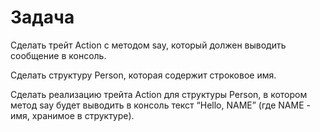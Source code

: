 Задача
==================

Сделать трейт Action с методом say, который должен выводить сообщение в консоль.

Сделать структуру Person, которая содержит строковое имя.

Сделать реализацию трейта Action для структуры Person, в котором метод say будет выводить в консоль текст “Hello, NAME” (где NAME - имя, хранимое в структуре).
